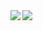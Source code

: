 <a href="https://github.com/anuraghazra/github-readme-stats">
  <img align="left" src="https://github-readme-stats.vercel.app/api?username=hiy&count_private=true&show_icons=true" />
</a>
<a href="https://github.com/anuraghazra/github-readme-stats">
  <img align="left" src="https://github-readme-stats.vercel.app/api/top-langs/?username=hiy" />
</a>
